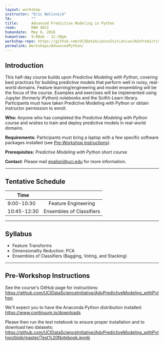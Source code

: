 ```yaml
---
layout: workshop
instructor: "Eric Nalisnick"
TA: 		""
title: 		Advanced Predictive Modeling in Python
room:		DBH 4011
humandate:	May 6, 2016
humantime:	9:00am - 12:30pm 
workshop-repo: https://github.com/UCIDataScienceInitiative/AdvPredictiveModeling_withPython
permalink: Workshops/AdvancedPython/
---
```


## Introduction

This half-day course builds upon *Predictive Modeling with Python*, covering best practices for building predictive models that perform well in noisy, real-world domains.  Feature learning/engineering and model ensembling will be the focus of the course.  Examples and exercises will be implemented using Jupyter (formerly iPython) notebooks and the SciKit-Learn library.  Participants must have taken Predictive Modeling with Python or obtain instructor permission to enroll.

**Who:** Anyone who has completed the *Predictive Modeling with Python* course and wishes to train and deploy predicitve models in real-world domains.

**Requirements:** Participants must bring a laptop with a few specific software packages installed (see [Pre-Workshop Instructions](#Instructions)). 

**Prerequisites:** *Predictive Modeling with Python* short course

**Contact**: Please mail [enalisni@uci.edu](mailto:enalisni@uci.edu) for more information.

* * *



## <a name="Schedule"></a>Tentative Schedule

| Time	       	|           	|
| ------------- |:-------------:|
| 9:00-10:30    | Feature Engineering 		|
| 10:45-12:30   | Ensembles of Classifiers   	|
* * *



## <a name="Syllabus"></a>Syllabus

* Feature Transforms
* Dimensionality Reduction: PCA
* Ensembles of Classifiers (Bagging, Voting, and Stacking)

* * *


## <a name="Instructions"></a>Pre-Workshop Instructions

See the course's GitHub page for instructions: https://github.com/UCIDataScienceInitiative/AdvPredictiveModeling_withPython

We'll expect you to have the Anaconda Python distribution installed: https://www.continuum.io/downloads

Please then run the test notebook to ensure proper installation and to download two datasets: https://github.com/UCIDataScienceInitiative/AdvPredictiveModeling_withPython/blob/master/Test%20Notebook.ipynb
